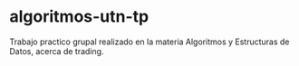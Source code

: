 # algoritmos-utn-tp
Trabajo practico grupal realizado en la materia Algoritmos y Estructuras de Datos, acerca de trading.
